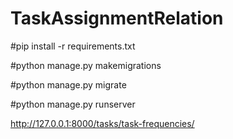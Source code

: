 # TaskAssignmentRelation

#pip install -r requirements.txt

#python manage.py makemigrations

#python manage.py migrate

#python manage.py runserver

http://127.0.0.1:8000/tasks/task-frequencies/